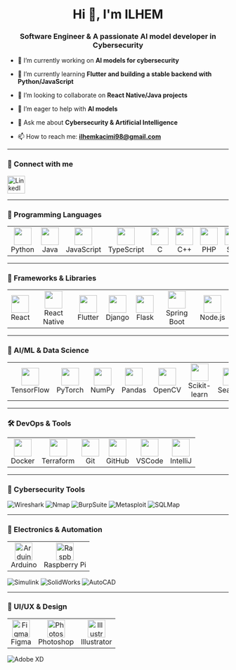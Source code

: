 <h1 align="center">Hi 👋, I'm ILHEM</h1>
<h3 align="center">Software Engineer & A passionate AI model developer in Cybersecurity</h3>

- 🔭 I’m currently working on **AI models for cybersecurity**

- 🌱 I’m currently learning **Flutter and building a stable backend with Python/JavaScript**

- 👯 I’m looking to collaborate on **React Native/Java projects**

- 🤝 I’m eager to help with **AI models**

- 💬 Ask me about **Cybersecurity & Artificial Intelligence**

- 📫 How to reach me: **ilhemkacimi98@gmail.com**

---

### 🧠 Connect with me
<p align="left">
  <a href="https://www.linkedin.com/in/ilhem-kacimi-485a54207/" target="_blank">
    <img src="https://cdn.jsdelivr.net/gh/devicons/devicon/icons/linkedin/linkedin-original.svg" alt="LinkedIn" width="40" height="40"/>
  </a>
</p>

---

### 🧰 Programming Languages
<table>
  <tr>
    <td align="center"><img src="https://cdn.jsdelivr.net/gh/devicons/devicon/icons/python/python-original.svg" width="40" height="40"/><br/>Python</td>
    <td align="center"><img src="https://cdn.jsdelivr.net/gh/devicons/devicon/icons/java/java-original.svg" width="40" height="40"/><br/>Java</td>
    <td align="center"><img src="https://cdn.jsdelivr.net/gh/devicons/devicon/icons/javascript/javascript-original.svg" width="40" height="40"/><br/>JavaScript</td>
    <td align="center"><img src="https://cdn.jsdelivr.net/gh/devicons/devicon/icons/typescript/typescript-original.svg" width="40" height="40"/><br/>TypeScript</td>
    <td align="center"><img src="https://cdn.jsdelivr.net/gh/devicons/devicon/icons/c/c-original.svg" width="40" height="40"/><br/>C</td>
    <td align="center"><img src="https://cdn.jsdelivr.net/gh/devicons/devicon/icons/cplusplus/cplusplus-original.svg" width="40" height="40"/><br/>C++</td>
    <td align="center"><img src="https://cdn.jsdelivr.net/gh/devicons/devicon/icons/php/php-original.svg" width="40" height="40"/><br/>PHP</td>
    <td align="center"><img src="https://cdn.jsdelivr.net/gh/devicons/devicon/icons/sqlite/sqlite-original.svg" width="40" height="40"/><br/>SQL</td>
  </tr>
</table>

---

### 🎯 Frameworks & Libraries
<table>
  <tr>
    <td align="center"><img src="https://cdn.jsdelivr.net/gh/devicons/devicon/icons/react/react-original.svg" width="40" height="40"/><br/>React</td>
    <td align="center"><img src="https://reactnative.dev/img/header_logo.svg" width="40" height="40"/><br/>React Native</td>
    <td align="center"><img src="https://cdn.jsdelivr.net/gh/devicons/devicon/icons/flutter/flutter-original.svg" width="40" height="40"/><br/>Flutter</td>
    <td align="center"><img src="https://cdn.jsdelivr.net/gh/devicons/devicon/icons/django/django-plain.svg" width="40" height="40"/><br/>Django</td>
    <td align="center"><img src="https://cdn.jsdelivr.net/gh/devicons/devicon/icons/flask/flask-original.svg" width="40" height="40"/><br/>Flask</td>
    <td align="center"><img src="https://cdn.jsdelivr.net/gh/devicons/devicon/icons/spring/spring-original.svg" width="40" height="40"/><br/>Spring Boot</td>
    <td align="center"><img src="https://cdn.jsdelivr.net/gh/devicons/devicon/icons/nodejs/nodejs-original.svg" width="40" height="40"/><br/>Node.js</td>
  </tr>
</table>

---

### 🤖 AI/ML & Data Science
<table>
  <tr>
    <td align="center"><img src="https://cdn.jsdelivr.net/gh/devicons/devicon/icons/tensorflow/tensorflow-original.svg" width="40" height="40"/><br/>TensorFlow</td>
    <td align="center"><img src="https://cdn.jsdelivr.net/gh/devicons/devicon/icons/pytorch/pytorch-original.svg" width="40" height="40"/><br/>PyTorch</td>
    <td align="center"><img src="https://cdn.jsdelivr.net/gh/devicons/devicon/icons/numpy/numpy-original.svg" width="40" height="40"/><br/>NumPy</td>
    <td align="center"><img src="https://cdn.jsdelivr.net/gh/devicons/devicon/icons/pandas/pandas-original.svg" width="40" height="40"/><br/>Pandas</td>
    <td align="center"><img src="https://cdn.jsdelivr.net/gh/devicons/devicon/icons/opencv/opencv-original.svg" width="40" height="40"/><br/>OpenCV</td>
    <td align="center"><img src="https://upload.wikimedia.org/wikipedia/commons/0/05/Scikit_learn_logo_small.svg" width="40" height="40"/><br/>Scikit-learn</td>
    <td align="center"><img src="https://seaborn.pydata.org/_images/logo-mark-lightbg.svg" width="40" height="40"/><br/>Seaborn</td>
  </tr>
</table>

---

### 🛠️ DevOps & Tools
<table>
  <tr>
    <td align="center"><img src="https://cdn.jsdelivr.net/gh/devicons/devicon/icons/docker/docker-original.svg" width="40" height="40"/><br/>Docker</td>
    <td align="center"><img src="https://www.vectorlogo.zone/logos/terraformio/terraformio-icon.svg" width="40" height="40"/><br/>Terraform</td>
    <td align="center"><img src="https://cdn.jsdelivr.net/gh/devicons/devicon/icons/git/git-original.svg" width="40" height="40"/><br/>Git</td>
    <td align="center"><img src="https://cdn.jsdelivr.net/gh/devicons/devicon/icons/github/github-original.svg" width="40" height="40"/><br/>GitHub</td>
    <td align="center"><img src="https://cdn.jsdelivr.net/gh/devicons/devicon/icons/vscode/vscode-original.svg" width="40" height="40"/><br/>VSCode</td>
    <td align="center"><img src="https://cdn.jsdelivr.net/gh/devicons/devicon/icons/intellij/intellij-original.svg" width="40" height="40"/><br/>IntelliJ</td>
  </tr>
</table>

---

### 🔐 Cybersecurity Tools
![Wireshark](https://img.shields.io/badge/Wireshark-007ACC?style=for-the-badge&logo=wireshark&logoColor=white)
![Nmap](https://img.shields.io/badge/Nmap-004675?style=for-the-badge&logoColor=white)
![BurpSuite](https://img.shields.io/badge/BurpSuite-orange?style=for-the-badge)
![Metasploit](https://img.shields.io/badge/Metasploit-3333cc?style=for-the-badge)
![SQLMap](https://img.shields.io/badge/SQLMap-cc0000?style=for-the-badge)


---

### 📐 Electronics & Automation
<table>
  <tr>
    <td align="center">
      <img src="https://cdn.jsdelivr.net/gh/devicons/devicon/icons/arduino/arduino-original.svg" width="40" height="40" alt="Arduino"/>
      <br/>Arduino
    </td>
    <td align="center">
      <img src="https://upload.wikimedia.org/wikipedia/en/c/cb/Raspberry_Pi_Logo.svg" width="40" height="40" alt="Raspberry Pi"/>
      <br/>Raspberry Pi
    </td>
  </tr>
</table>

<p>
  <img src="https://img.shields.io/badge/Simulink-FF6600?style=for-the-badge" alt="Simulink"/>
  <img src="https://img.shields.io/badge/SolidWorks-BA0C2F?style=for-the-badge" alt="SolidWorks"/>
  <img src="https://img.shields.io/badge/AutoCAD-E40000?style=for-the-badge" alt="AutoCAD"/>
</p>

---

### 🎨 UI/UX & Design
<table>
  <tr>
    <td align="center">
      <img src="https://cdn.jsdelivr.net/gh/devicons/devicon/icons/figma/figma-original.svg" width="40" height="40" alt="Figma"/>
      <br/>Figma
    </td>
    <td align="center">
      <img src="https://cdn.jsdelivr.net/gh/devicons/devicon/icons/photoshop/photoshop-plain.svg" width="40" height="40" alt="Photoshop"/>
      <br/>Photoshop
    </td>
    <td align="center">
      <img src="https://www.vectorlogo.zone/logos/adobe_illustrator/adobe_illustrator-icon.svg" width="40" height="40" alt="Illustrator"/>
      <br/>Illustrator
    </td>
  </tr>
</table>

<p>
  <img src="https://img.shields.io/badge/Adobe_XD-470137?style=for-the-badge&logo=adobexd&logoColor=white" alt="Adobe XD"/>
</p>




